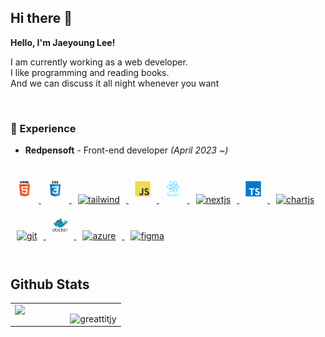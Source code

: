 ## Hi there 👋
 
<strong>Hello, I'm Jaeyoung Lee!</strong>

I am currently working as a web developer. <br/>
I like programming and reading books. <br/>
And we can discuss it all night whenever you want

<br/>

### 💫 Experience

- **Redpensoft** - Front-end developer *(April 2023 ~)*

<br/>

<div sttyle='float:left'>
<a
href="https://www.w3.org/html/" target="_blank" rel="noreferrer"> <img
src="https://raw.githubusercontent.com/devicons/devicon/master/icons/html5/html5-original-wordmark.svg"
alt="html5" width="25" height="25" style="margin: 10px" />
</a>
<a
href="https://www.w3schools.com/css/" target="_blank" rel="noreferrer"> <img
src="https://raw.githubusercontent.com/devicons/devicon/master/icons/css3/css3-original-wordmark.svg" alt="css3"
width="25" height="25" style="margin: 10px" /> 
</a> 
<a href="https://tailwindcss.com/" target="_blank" rel="noreferrer">
<img src="https://www.vectorlogo.zone/logos/tailwindcss/tailwindcss-icon.svg" alt="tailwind" width="25" height="25" style="margin: 10px" /> 
</a> 
<a href="https://developer.mozilla.org/en-US/docs/Web/JavaScript"
target="_blank" rel="noreferrer"> 
<img
src="https://raw.githubusercontent.com/devicons/devicon/master/icons/javascript/javascript-original.svg"
alt="javascript" width="25" height="25" style="margin: 10px" /> 
</a> 
<a
href="https://reactjs.org/" target="_blank" rel="noreferrer"> 
<img
src="https://raw.githubusercontent.com/devicons/devicon/master/icons/react/react-original-wordmark.svg"
alt="react" width="25" height="25" style="margin: 10px" />
</a> 
<a href="https://nextjs.org/" target="_blank" rel="noreferrer">
<img src="https://cdn.worldvectorlogo.com/logos/nextjs-2.svg" alt="nextjs" width="25" height="25" style="margin: 10px" /> 
</a> 
<a href="https://www.typescriptlang.org/" target="_blank" rel="noreferrer"> 
<img
src="https://raw.githubusercontent.com/devicons/devicon/master/icons/typescript/typescript-original.svg"
alt="typescript" width="25" height="25" style="margin: 10px" />
</a> 
<a href="https://www.chartjs.org" target="_blank" rel="noreferrer"> 
<img
src="https://www.chartjs.org/media/logo-title.svg" alt="chartjs" width="25" height="25" style="margin: 10px" />
</a>
<a
href="https://git-scm.com/" target="_blank" rel="noreferrer"> 
<img src="https://www.vectorlogo.zone/logos/git-scm/git-scm-icon.svg" alt="git" width="25" height="25" style="margin: 10px" /> 
</a>
<a href="https://www.docker.com/" target="_blank" rel="noreferrer"> 
<img src="https://raw.githubusercontent.com/devicons/devicon/master/icons/docker/docker-original-wordmark.svg"
alt="docker" width="25" height="25" style="margin: 10px" /> 
</a>
<a href="https://azure.microsoft.com/en-in/" target="_blank" rel="noreferrer"> 
<img
src="https://www.vectorlogo.zone/logos/microsoft_azure/microsoft_azure-icon.svg" alt="azure" width="25"height="25" style="margin: 10px" />
</a>  
<a href="https://www.figma.com/" target="_blank" rel="noreferrer">
<img src="https://www.vectorlogo.zone/logos/figma/figma-icon.svg" alt="figma" width="25" height="25" style="margin: 10px" /> 
</a>
</div>
<br/>


## Github Stats
<table>
<tr>
<td valign="top" width="50%">

<img src="https://github-readme-stats.vercel.app/api?username=greattitjy&show_icons=true&count_private=true&hide_border=true" align="left" style="width: 100%" />
</td>

<td valign="top" width="50%">

<img align="left" style="width: 100%"
src="https://github-readme-stats.vercel.app/api/top-langs?username=greattitjy&hide_border=true&layout=compact"
alt="greattitjy" />

</td>
</tr>
</table>  

<br/>  

